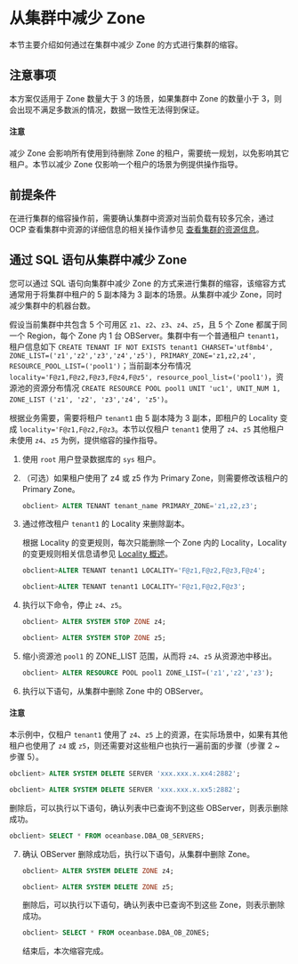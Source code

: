 # 从集群中减少 Zone

本节主要介绍如何通过在集群中减少 Zone 的方式进行集群的缩容。

## 注意事项

本方案仅适用于 Zone 数量大于 3 的场景，如果集群中 Zone 的数量小于 3，则会出现不满足多数派的情况，数据一致性无法得到保证。

  <main id="notice" type='notice'>
    <h4>注意</h4>
    <p>减少 Zone 会影响所有使用到待删除 Zone 的租户，需要统一规划，以免影响其它租户。本节以减少 Zone 仅影响一个租户的场景为例提供操作指导。</p>
  </main>

## 前提条件

在进行集群的缩容操作前，需要确认集群中资源对当前负载有较多冗余，通过 OCP 查看集群中资源的详细信息的相关操作请参见 [查看集群的资源信息](../../../../2.basic-database-management/1.manage-clusters/10.view-the-resource-information-of-a-cluster.md)。

## 通过 SQL 语句从集群中减少 Zone

您可以通过 SQL 语句向集群中减少 Zone 的方式来进行集群的缩容，该缩容方式通常用于将集群中租户的 5 副本降为 3 副本的场景。从集群中减少 Zone，同时减少集群中的机器台数。

假设当前集群中共包含 5 个可用区 `z1`、`z2`、`z3`、`z4`、`z5`，且 5 个 Zone 都属于同一个 Region，每个 Zone 内 1 台 OBServer。集群中有一个普通租户 `tenant1`，租户信息如下 `CREATE TENANT IF NOT EXISTS tenant1 CHARSET='utf8mb4', ZONE_LIST=('z1','z2','z3','z4','z5'), PRIMARY_ZONE='z1,z2,z4', RESOURCE_POOL_LIST=('pool1')`；当前副本分布情况 `locality='F@z1,F@z2,F@z3,F@z4,F@z5', resource_pool_list=('pool1')`，资源池的资源分布情况 `CREATE RESOURCE POOL pool1 UNIT 'uc1', UNIT_NUM 1, ZONE_LIST ('z1', 'z2', 'z3','z4', 'z5')`。

根据业务需要，需要将租户 `tenant1` 由 5 副本降为 3 副本，即租户的 Locality 变成 `locality='F@z1,F@z2,F@z3`。本节以仅租户 `tenant1` 使用了 `z4`、`z5` 其他租户未使用 `z4`、`z5` 为例，提供缩容的操作指导。

1. 使用 `root` 用户登录数据库的 `sys` 租户。

2. （可选）如果租户使用了 z4 或 z5 作为 Primary Zone，则需要修改该租户的 Primary Zone。

   ```sql
   obclient> ALTER TENANT tenant_name PRIMARY_ZONE='z1,z2,z3';
   ```

3. 通过修改租户 `tenant1` 的 Locality 来删除副本。

   根据 Locality 的变更规则，每次只能删除一个 Zone 内的 Locality，Locality 的变更规则相关信息请参见 [Locality 概述](../../../../4.replica-management/5.locality-management/1.locality-overview.md)。

   ```sql
   obclient>ALTER TENANT tenant1 LOCALITY='F@z1,F@z2,F@z3,F@z4';
   
   obclient>ALTER TENANT tenant1 LOCALITY='F@z1,F@z2,F@z3';
   ```

4. 执行以下命令，停止 `z4`、`z5`。

   ```sql
   obclient> ALTER SYSTEM STOP ZONE z4;
   
   obclient> ALTER SYSTEM STOP ZONE z5;
   ```

5. 缩小资源池 `pool1` 的 ZONE_LIST 范围，从而将 `z4`、`z5` 从资源池中移出。

   ```sql
   obclient> ALTER RESOURCE POOL pool1 ZONE_LIST=('z1','z2','z3');
   ```

6. 执行以下语句，从集群中删除 Zone 中的 OBServer。

  <main id="notice" type='notice'>
    <h4>注意</h4>
    <p>本示例中，仅租户 <code>tenant1</code> 使用了 <code>z4</code>、<code>z5</code> 上的资源，在实际场景中，如果有其他租户也使用了 <code>z4</code> 或 <code>z5</code>，则还需要对这些租户也执行一遍前面的步骤（步骤 2 ~ 步骤 5）。</p>
  </main>

   ```sql
   obclient> ALTER SYSTEM DELETE SERVER 'xxx.xxx.x.xx4:2882';

   obclient> ALTER SYSTEM DELETE SERVER 'xxx.xxx.x.xx5:2882';
   ```

   删除后，可以执行以下语句，确认列表中已查询不到这些 OBServer，则表示删除成功。

   ```sql
   obclient> SELECT * FROM oceanbase.DBA_OB_SERVERS;
   ```

7. 确认 OBServer 删除成功后，执行以下语句，从集群中删除 Zone。

   ```sql
   obclient> ALTER SYSTEM DELETE ZONE z4;

   obclient> ALTER SYSTEM DELETE ZONE z5;
   ```

   删除后，可以执行以下语句，确认列表中已查询不到这些 Zone，则表示删除成功。

   ```sql
   obclient> SELECT * FROM oceanbase.DBA_OB_ZONES;
   ```

   结束后，本次缩容完成。
